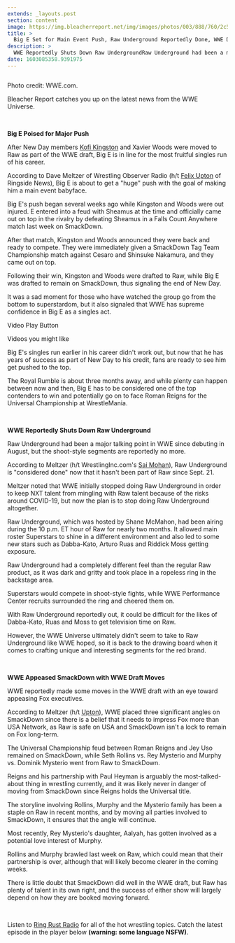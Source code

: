 ```yaml
--- 
extends: _layouts.post 
section: content 
image: https://img.bleacherreport.net/img/images/photos/003/888/760/2c50cebc838d3d1ee9b982a711c9a49c_crop_exact.jpg?w=1200&h=1200&q=75 
title: > 
  Big E Set for Main Event Push, Raw Underground Reportedly Done, WWE Draft News 
description: > 
  WWE Reportedly Shuts Down Raw UndergroundRaw Underground had been a major talking point in WWE since debuting in August, but the shoot-style segments are reportedly no more.According to Meltzer (h/t WrestlingInc.com's Sai Mohan), Raw Underground is "considered done" now that it hasn't been part of Raw since Sept. 21.Meltzer noted that WWE initially stopped doing Raw Underground in order to keep NXT talent from mingling with Raw talent because of the risks around COVID-19, but now the plan is to stop doing Raw Underground altogether.With Raw Underground reportedly out, it could be difficult for the likes of Dabba-Kato, Ruas and Moss to get television time on Raw.WWE Appeased SmackDown with WWE Draft MovesWWE reportedly made some moves in the WWE draft with an eye toward appeasing Fox executives. 
date: 1603085358.9391975 
--- 
```

<div><p></p><img alt="" src="https://static-assets.bleacherreport.net/img/atoms/lazyImage/logo.png"><p class="credit">Photo credit: WWE.com.</p><p class="">Bleacher Report catches you up on the latest news from the WWE Universe.&#160;</p><p class="">&#160;&#160;</p><p class=""><strong>Big E Poised for Major Push</strong></p><p class="youtubeEmbed molecule"></p><p class="">After New Day members <a href="http://bleacherreport.com/kofi-kingston">Kofi Kingston</a> and Xavier Woods were moved to Raw as part of the WWE draft, Big E is in line for the most fruitful singles run of his career.</p><p class="">According to Dave Meltzer of&#160;Wrestling Observer Radio&#160;(h/t <a href="https://www.ringsidenews.com/2020/10/15/wwe-has-main-event-push-in-store-for-big-e-on-smackdown/" target="_blank" rel="noopener noreferrer">Felix Upton</a> of Ringside News), Big E is about to get a "huge" push with the goal of making him a main event babyface.</p><p class="">Big E's push began several weeks ago while Kingston and Woods were out injured. E entered into a feud with Sheamus at the time and officially came out on top in the rivalry by defeating Sheamus in a Falls Count Anywhere match last week on SmackDown.</p><p id="br-ad-25235762" class="br-ad-lazy"></p><p class="">After that match, Kingston and Woods announced they were back and ready to compete. They were immediately given a SmackDown Tag Team Championship match against Cesaro and Shinsuke Nakamura, and they came out on top.</p><p class="">Following their win, Kingston and Woods were drafted to Raw, while Big E was drafted to remain on SmackDown, thus signaling the end of New Day.</p><p class="">It was a sad moment for those who have watched the group go from the bottom to superstardom, but it also signaled that WWE has supreme confidence in Big E as a singles act.</p><a rel="noopener noreferrer" target="_blank" class="molecule thumbnail"><img alt="" src="https://static-assets.bleacherreport.net/img/atoms/lazyImage/logo.png">Video Play Button</a><p class="atom video-indicator"><p class="text">Videos you might like </p> </p><p class="">Big E's singles run earlier in his career didn't work out, but now that he has years of success as part of New Day to his credit, fans are ready to see him get pushed to the top.</p><p class="">The Royal Rumble is about three months away, and while plenty can happen between now and then, Big E has to be considered one of the top contenders to win and potentially go on to face Roman Reigns for the Universal Championship at WrestleMania.</p><p class="">&#160; &#160;</p><p class=""><strong>WWE Reportedly Shuts Down Raw Underground</strong></p><p class="youtubeEmbed molecule"></p><p class="">Raw Underground had been a major talking point in WWE since debuting in August, but the shoot-style segments are reportedly no more.</p><p class="">According to Meltzer (h/t WrestlingInc.com's <a href="https://www.wrestlinginc.com/news/2020/10/backstage-news-on-the-status-of-raw-underground-675948/" target="_blank" rel="noopener noreferrer">Sai Mohan</a>), Raw Underground is "considered done" now that it hasn't been part of Raw since Sept. 21.</p><p class="">Meltzer noted that WWE initially stopped doing Raw Underground in order to keep NXT talent from mingling with Raw talent because of the risks around COVID-19, but now the plan is to stop doing Raw Underground altogether.</p><p id="br-ad-2211952" class="br-ad-lazy"></p><p class="">Raw Underground, which was hosted by Shane McMahon, had been airing during the 10 p.m. ET hour of Raw for nearly two months. It allowed main roster Superstars to shine in a different environment and also led to some new stars such as Dabba-Kato, Arturo Ruas and Riddick Moss getting exposure.</p><p class="">Raw Underground had a completely different feel than the regular Raw product, as it was dark and gritty and took place in a ropeless ring in the backstage area.</p><p class="">Superstars would compete in shoot-style fights, while WWE Performance Center recruits surrounded the ring and cheered them on.</p><p class="">With Raw Underground reportedly out, it could be difficult for the likes of Dabba-Kato, Ruas and Moss to get television time on Raw.</p><p class="">However, the WWE Universe ultimately didn't seem to take to Raw Underground like WWE hoped, so it is back to the drawing board when it comes to crafting unique and interesting segments for the red brand.</p><p class="">&#160;&#160;</p><p class=""><strong>WWE Appeased SmackDown with WWE Draft Moves</strong></p><p class="youtubeEmbed molecule"></p><p class="">WWE reportedly made some moves in the WWE draft with an eye toward appeasing Fox executives.</p><p class="">According to Meltzer (h/t <a href="https://www.ringsidenews.com/2020/10/16/wwe-moved-big-angles-in-wwe-draft-to-keep-fox-happy/" target="_blank" rel="noopener noreferrer">Upton</a>), WWE placed three significant angles on SmackDown since there is a belief that it needs to impress Fox more than USA Network, as Raw is safe on USA and SmackDown isn't a lock to remain on Fox long-term.</p><p class="">The Universal Championship feud between Roman Reigns and Jey Uso remained on SmackDown, while Seth Rollins vs. Rey Mysterio and Murphy vs. Dominik Mysterio went from Raw to SmackDown.</p><p id="br-ad-88251557" class="br-ad-lazy"></p><p class="">Reigns and his partnership with Paul Heyman is arguably the most-talked-about thing in wrestling currently, and it was likely never in danger of moving from SmackDown since Reigns holds the Universal title.</p><p class="">The storyline involving Rollins, Murphy and the Mysterio family has been a staple on Raw in recent months, and by moving all parties involved to SmackDown, it ensures that the angle will continue.</p><p class="">Most recently, Rey Mysterio's daughter, Aalyah, has gotten involved as a potential love interest of Murphy.</p><p class="">Rollins and Murphy brawled last week on Raw, which could mean that their partnership is over, although that will likely become clearer in the coming weeks.</p><p class="">There is little doubt that SmackDown did well in the WWE draft, but Raw has plenty of talent in its own right, and the success of either show will largely depend on how they are booked moving forward.</p><p class="">&#160; &#160;&#160;</p><p class="">Listen to&#160;<a href="http://www.blogtalkradio.com/ringrustradio" target="_blank" rel="noopener noreferrer">Ring Rust Radio</a>&#160;for all of the hot wrestling topics. Catch the latest episode in the player below&#160;<strong>(warning: some language NSFW)</strong>.</p><p class="iframe atom unknown"></p></div>
